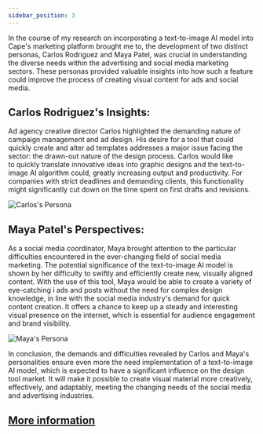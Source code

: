 ```yaml
---
sidebar_position: 3
---
```



In the course of my research on incorporating a text-to-image AI model into Cape's marketing platform brought me to, the development of two distinct personas, Carlos Rodriguez and Maya Patel, was crucial in understanding the diverse needs within the advertising and social media marketing sectors. These personas provided valuable insights into how such a feature could improve the process of creating visual content for ads and social media.

## Carlos Rodriguez's Insights:
Ad agency creative director Carlos highlighted the demanding nature of campaign management and ad design. His desire for a tool that could quickly create and alter ad templates addresses a major issue facing the sector: the drawn-out nature of the design process. Carlos would like to quickly translate innovative ideas into graphic designs and the text-to-image AI algorithm could, greatly increasing output and productivity. For companies with strict deadlines and demanding clients, this functionality might significantly cut down on the time spent on first drafts and revisions.

![Carlos's Persona](../img/text-to-imagePersona1.svg)


## Maya Patel's Perspectives:
As a social media coordinator, Maya brought attention to the particular difficulties encountered in the ever-changing field of social media marketing. The potential significance of the text-to-image AI model is shown by her difficulty to swiftly and efficiently create new, visually aligned content. With the use of this tool, Maya would be able to create a variety of eye-catching i ads and posts without the need for complex design knowledge, in line with the social media industry's demand for quick content creation. It offers a chance to keep up a steady and interesting visual presence on the internet, which is essential for audience engagement and brand visibility.

![Maya's Persona](../img/text-toiamgePersona2.svg)

In conclusion, the demands and difficulties revealed by Carlos and Maya's personalities ensure even more the need implementation of a text-to-image AI model, which is expected to have a significant influence on the design tool market. It will make it possible to create visual material more creatively, effectively, and adaptably, meeting the changing needs of the social media and advertising industries.

## [More information](../Research%20Report/1st%20Research%20Phase/Persona.md)